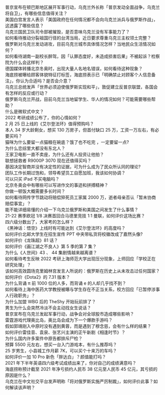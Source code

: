 普京宣布在顿巴斯地区展开军事行动，乌克兰外长称「普京发动全面战争，乌克兰将自卫」，有哪些信息值得关注？  
美国白宫发言人表示「美国政府在任何情况都不会向乌克兰派兵与俄罗斯作战」，这透露了哪些信息？  
乌克兰国民卫队司令部被摧毁，是否意味乌克兰没有军事能力了？  
如何看待推动分裂祖国行径的台湾当局，近日要求尊重乌克兰主权领土完整？  
俄罗斯对乌克兰发动进攻，目前乌克兰城市具体情况怎样？当地民众生活情况如何？  
如何看待湖南一副校长醉驾，因「认罪态度好，未造成损害后果」不被起诉？检察院为什么会这样判？  
德国媒体转播北京冬奥时，出现大量人名地名错误，如何看待这种现象？  
海底捞被曝给顾客体貌特征打标签，海底捞表示已「明确禁止对顾客个人信息备注」，你认为合适吗？是否会介意？  
乌克兰总统发声「世界必须迫使俄罗斯实现和平」，敦促建立反普京联盟，各国会有怎样的反应或行动？  
俄罗斯乌克兰开战，目前乌克兰当地留学生、华人的情况如何？可能需要哪些帮助？  
什么是微软式中文？  
2022 考研成绩公布了，你的心情如何？  
2 月 25 日上线的《艾尔登法环》值得预购吗？  
本人 34 岁大龄剩女，想买 130 万房子，但首付缺口 25 万，工资一万左右，有必要买吗？  
猫咪为什么要留一点猫粮在碗底？饿了也不吃完 ，一定要留一点?  
为什么恋综里大都没有东北人？  
王家卫电影一直不卖座，为什么还有人投资让他拍？  
联想拯救者 R9000P 3070 现在还值得买吗？  
基因决定智商并没有决定性的证据，可为什么成为了民众所认同的理论?  
团队工作长期过饱和，领导希望员工自愿加班，我该如何协调？  
可以只买 iPad 不买电脑吗？  
北京冬奥会中有哪些可以写进作文的事迹和拼搏精神？  
你做一顿饭大概需要多长时间？  
如何看待网传字节跳动将赔偿猝死员工家属 2000 万，逝者母亲否认「暂未协商赔偿事宜」？  
能不能详细易懂的介绍一下乌克兰俄罗斯和美国之间发生了什么事情？  
21-22 赛季欧冠 1/8 决赛首回合马德里竞技 1:1 曼联，如何评价这场比赛？  
四六级分数出了，大家考的怎么样？  
《黑神话：悟空》上线时有可能达到《艾尔登法环》的高度吗？  
如何评价北邮大学生在招生宣传 PPT 中夹带私货将校徽改成了嘉然头像?  
如何评价《龙珠超》81 话？  
如何评价《画江湖之不良人》第 5 季的第 7 集？  
为什么《人世间》43 、 44 集剧情越来越离谱？  
如何看待考生反映 2022 考研上海师范大学出现压分现象，上师回应「学校正在研究处理」？  
该如何高效圆场克里姆林宫发言人所说的：俄罗斯在历史上从未攻击过任何国家？  
如何评价《Dota2》的 7.31 版本？  
为什么背诵 π 前 1000 位的人多，而背诵 e 的人却几乎找不到？  
如何看待上海中医药大学教授被曝与学生存在不正当关系，校方回应「已暂停涉事人行政职务」？  
为什么加盟 WBG 后的 TheShy 开始玩前排了？  
男生为什么会突然冷淡不会主动找女生说话？  
普京宣布在乌克兰发起军事行动，战争会对全球股市造成哪些影响？  
雷霆游戏代理奥比岛，奥比岛会成为下一个爆款手游吗？  
假如郭靖刚入中原时没有遇到黄蓉，而是遇到了穆念慈，会有什么样的结果？  
如何评价雷佳音、袁泉、张艺兴主演的正午新剧《相逢时节》？  
为什么国内许多案件中原告都排斥尸检？  
预算 5500 元左右，想买一台入门游戏本，有什么推荐吗？  
25 岁男生，小县城工作月薪 7K，可以买个十来万的车吗？  
如何评价一加 10 Pro 新色「胖达白」？颜值能打吗？  
2021 年下半年英语四六级考试成绩出来了，你对自己的成绩满意吗？  
海底捞称预计截至 2021 年净亏损约人民币 38 亿元至人民币 45 亿元，其亏损的原因是什么？  
乌克兰在中文社交平台发声明称「将对俄罗斯实施严厉制裁」，如何评价此事？如何解读该声明？  
